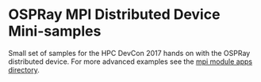# OSPRay MPI Distributed Device Mini-samples

Small set of samples for the HPC DevCon 2017 hands on with
the OSPRay distributed device. For more advanced examples
see the [mpi module apps directory](https://github.com/ospray/ospray/tree/master/modules/mpi/apps).

